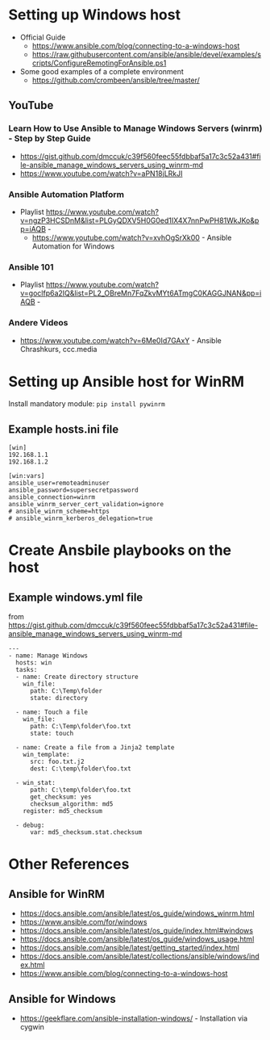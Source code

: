 # Setting up Windows host

  * Official Guide
    * https://www.ansible.com/blog/connecting-to-a-windows-host
    * https://raw.githubusercontent.com/ansible/ansible/devel/examples/scripts/ConfigureRemotingForAnsible.ps1
  * Some good examples of a complete environment
    * https://github.com/crombeen/ansible/tree/master/

## YouTube
### Learn How to Use Ansible to Manage Windows Servers (winrm) - Step by Step Guide
  * https://gist.github.com/dmccuk/c39f560feec55fdbbaf5a17c3c52a431#file-ansible_manage_windows_servers_using_winrm-md
  * https://www.youtube.com/watch?v=aPN18jLRkJI
### Ansible Automation Platform
  * Playlist https://www.youtube.com/watch?v=ngzP3HCSDnM&list=PLGyQDXV5H0G0ed1IX4X7nnPwPH81WkJKo&pp=iAQB - 
    * https://www.youtube.com/watch?v=xvhOgSrXk00 - Ansible Automation for Windows
### Ansible 101
  * Playlist https://www.youtube.com/watch?v=goclfp6a2IQ&list=PL2_OBreMn7FqZkvMYt6ATmgC0KAGGJNAN&pp=iAQB - 
### Andere Videos
  * https://www.youtube.com/watch?v=6Me0Id7GAxY - Ansible Chrashkurs, ccc.media

# Setting up Ansible host for WinRM
Install mandatory module: `pip install pywinrm`

## Example hosts.ini file
```
[win]
192.168.1.1
192.168.1.2

[win:vars]
ansible_user=remoteadminuser
ansible_password=supersecretpassword
ansible_connection=winrm
ansible_winrm_server_cert_validation=ignore
# ansible_winrm_scheme=https
# ansible_winrm_kerberos_delegation=true
```

# Create Ansbile playbooks on the host

## Example windows.yml file
from https://gist.github.com/dmccuk/c39f560feec55fdbbaf5a17c3c52a431#file-ansible_manage_windows_servers_using_winrm-md
```
---
- name: Manage Windows
  hosts: win
  tasks:
  - name: Create directory structure
    win_file:
      path: C:\Temp\folder
      state: directory

  - name: Touch a file
    win_file:
      path: C:\Temp\folder\foo.txt
      state: touch

  - name: Create a file from a Jinja2 template
    win_template:
      src: foo.txt.j2
      dest: C:\temp\folder\foo.txt

  - win_stat:
      path: C:\temp\folder\foo.txt
      get_checksum: yes
      checksum_algorithm: md5
    register: md5_checksum

  - debug:
      var: md5_checksum.stat.checksum
```

# Other References

## Ansible for WinRM
  - https://docs.ansible.com/ansible/latest/os_guide/windows_winrm.html
  - https://www.ansible.com/for/windows
  - https://docs.ansible.com/ansible/latest/os_guide/index.html#windows
  - https://docs.ansible.com/ansible/latest/os_guide/windows_usage.html
  - https://docs.ansible.com/ansible/latest/getting_started/index.html
  - https://docs.ansible.com/ansible/latest/collections/ansible/windows/index.html
  - https://www.ansible.com/blog/connecting-to-a-windows-host

## Ansible for Windows
  - https://geekflare.com/ansible-installation-windows/ - Installation via cygwin
